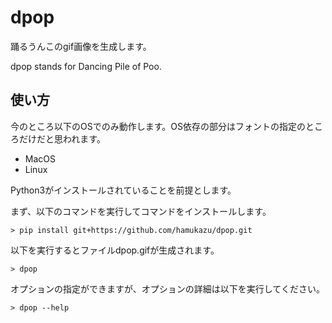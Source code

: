 # dpop

踊るうんこのgif画像を生成します。

dpop stands for Dancing Pile of Poo.

## 使い方

今のところ以下のOSでのみ動作します。OS依存の部分はフォントの指定のところだけだと思われます。

- MacOS
- Linux

Python3がインストールされていることを前提とします。

まず、以下のコマンドを実行してコマンドをインストールします。

```
> pip install git+https://github.com/hamukazu/dpop.git
```

以下を実行するとファイルdpop.gifが生成されます。

```
> dpop
```

オプションの指定ができますが、オプションの詳細は以下を実行してください。
```
> dpop --help
```

